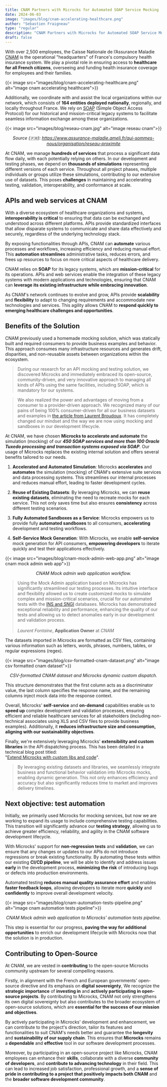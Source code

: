 ```yaml
---
title: CNAM Partners with Microcks for Automated SOAP Service Mocking
date: 2024-06-03
image: "images/blog/cnam-accelerating-healthcare.png"
author: "Sebastien Fraigneau"
type: "regular"
description: "CNAM Partners with Microcks for Automated SOAP Service Mocking"
draft: false
---
```


With over 2,500 employees, the Caisse Nationale de l’Assurance Maladie [CNAM](https://www.assurance-maladie.ameli.fr/) is the operational "headquarters" of France's compulsory health insurance system. We play a pivotal role in ensuring access to **healthcare for all French citizens**, overseeing and funding health insurance coverage for employees and their families. 

{{< image src="images/blog/cnam-accelerating-healthcare.png" alt="image cnam accelerating healthcare">}}

Additionally, we coordinate with and assist the local organizations within our network, which consists of **164 entities deployed nationally**, regionally, and locally throughout France. We rely on [SOAP](https://nordicapis.com/apis-101-what-is-soap-simple-object-access-protocol/) (Simple Object Access Protocol) for our historical and mission-critical legacy systems to facilitate seamless information exchange among these organizations.

<p>
    {{< image src="images/blog/reseau-cnam.jpg" alt="image reseau cnam">}}
</p>
<p style="text-align: center;">
    <em>Source (🇫🇷): <a href="https://www.assurance-maladie.ameli.fr/qui-sommes-nous/organisation/reseau-proximite" target="_blank">https://www.assurance-maladie.ameli.fr/qui-sommes-nous/organisation/reseau-proximite</a></em>
</p>

At CNAM, we manage **hundreds of services** that process a significant data flow daily, with each potentially relying on others. In our development and testing phases, we depend on **thousands of simulations** representing different versions of each service. Throughout all project phases, multiple individuals or groups utilize these simulations, contributing to our extensive use of datasets. This poses **challenges** in maintaining and accelerating testing, validation, interoperability, and conformance at scale.


## APIs and web services at CNAM

With a diverse ecosystem of healthcare organizations and systems, **interoperability is critical** to ensuring that data can be exchanged and understood across different platforms. APIs provide standardized interfaces that allow disparate systems to communicate and share data effectively and securely, regardless of the underlying technology stack.

By exposing functionalities through APIs, CNAM can **automate** various processes and workflows, increasing efficiency and reducing manual effort. This **automation streamlines** administrative tasks, reduces errors, and frees up resources to focus on more critical aspects of healthcare delivery.

CNAM relies on **SOAP** for its legacy systems, which are **mission-critical** for its operations. APIs and web services enable the integration of these legacy systems with modern applications and technologies, ensuring that CNAM can **leverage its existing infrastructure while embracing innovation**.

As CNAM's network continues to evolve and grow, APIs provide **scalability** and **flexibility** to adapt to changing requirements and accommodate new technologies and services. This agility allows CNAM to **respond quickly to emerging healthcare challenges and opportunities**.


## Benefits of the Solution

CNAM previously used a homemade mocking solution, which was statically built and required consumers to provide business examples and behavior. This approach consumes many infrastructure resources and generates drift, disparities, and non-reusable assets between organizations within the ecosystem.

> During our research for an API mocking and testing solution, we discovered Microcks and immediately embraced its open-source, community-driven, and very innovative approach to managing all kinds of APIs using the same facilities, including SOAP, which is mandatory for our systems.

> We also realized the power and advantages of moving from a consumer to a provider-driven approach. We recognized many of our pains of being 100% consumer-driven for all our business datasets and examples in [the article from Laurent Broudoux](https://medium.com/@lbroudoux/microcks-and-pact-for-api-contract-testing-3e0e7d4516ca). It has completely changed our mindset and the way we are now using mocking and sandboxes in our development lifecycle.

At CNAM, we have chosen **Microcks to accelerate and automate** the simulation (mocking) of our _**450 SOAP services and more than 100 Oracle Tuxedo processing and transaction systems exposed via SOAP**_. Our usage of Microcks replaces the existing internal solution and offers several benefits tailored to our needs.

1. **Accelerated and Automated Simulation**: Microcks **accelerates** and **automates** the simulation (mocking) of CNAM's extensive suite services and data processing systems. This streamlines our internal processes and reduces manual effort, leading to faster development cycles.

2. **Reuse of Existing Datasets**: By leveraging Microcks, we can **reuse existing datasets**, eliminating the need to recreate mocks for each service. This not only saves time but also ensures **consistency** across different testing scenarios.

3. **Fully Automated Sandboxes as a Service**: Microcks empowers us to provide fully **automated sandboxes** to all consumers, **accelerating** development and testing workflows.

4. **Self-Service Mock Generation**: With Microcks, we enable **self-service** mock generation for API consumers, **empowering developers** to iterate quickly and test their applications effectively.

<p>
    {{< image src="images/blog/cnam-mock-admin-web-app.png" alt="image cnam mock admin web app">}}
</p>
<p style="text-align: center;">
    <em>CNAM Mock admin web application workflow.</em>
</p>

> Using the Mock Admin application based on Microcks has significantly streamlined our testing processes. Its intuitive interface and flexibility allowed us to create customized mocks to simulate complex and mission-critical scenarios, crucial for our automated tests with the [INS and SNGI](https://gnius.esante.gouv.fr/en/regulations/regulation-profiles/french-national-ehealth-id-ins) databases. Microcks has demonstrated exceptional reliability and performance, enhancing the quality of our tests and allowing us to detect anomalies early in our development and validation process.
>\
\
> *Laurent Fontaine*, **Application Owner** at *CNAM*

The datasets imported in Microcks are formatted as CSV files, containing various information such as letters, words, phrases, numbers, tables, or regular expressions (regex).

<p>
    {{< image src="images/blog/csv-formatted-cnam-dataset.png" alt="image csv formatted cnam dataset">}}
</p>
<p style="text-align: center;">
    <em>CSV-formatted CNAM dataset and Microcks dynamic custom dispatch.</em>
</p>

This structure demonstrates that the first column acts as a discriminator value, the last column specifies the response name, and the remaining columns inject mock data into the response context.

Overall, Microcks' **self-service** and **on-demand** capabilities enable us to **speed up** complex development and validation processes, ensuring efficient and reliable healthcare services for all stakeholders (including non-technical associates using XLS and CSV files to provide business examples). Additionally, it **reduces infrastructure size and consumption, aligning with our sustainability objectives**.

Finally, we're extensively leveraging Microcks' **extensibility and custom libraries** in the API dispatching process. This has been detailed in a technical blog post titled:\
"[Extend Microcks with custom libs and code](https://microcks.io/blog/extend-microcks-with-custom-libs/)".

> By leveraging existing datasets and libraries, we seamlessly integrate business and functional behavior validation into Microcks mocks, enabling dynamic generation. This not only enhances efficiency and accuracy but also significantly reduces time to market and improves delivery timelines.


## Next objective: test automation

Initially, we primarily used Microcks for mocking services, but now we are working to expand its usage to include comprehensive testing capabilities. This transition will significantly advance our **testing strategy**, allowing us to achieve greater efficiency, reliability, and agility in the CNAM software development lifecycle.

With Microcks' support for **non-regression tests** and **validation**, we can ensure that any changes or updates to our APIs do not introduce regressions or break existing functionality. By automating these tests within our existing **CI/CD pipeline**, we will be able to identify and address issues **early** in the development process, **minimizing the risk** of introducing bugs or defects into production environments.

Automated testing **reduces manual quality assurance effort** and enables **faster feedback loops**, allowing developers to iterate more **quickly** and **confidently** to improve overall development velocity. 

<p>
    {{< image src="images/blog/cnam-automation-tests-pipeline.png" alt="image cnam automation tests pipeline">}}
</p>
<p style="text-align: center;">
    <em>CNAM Mock admin web application to Microcks’ automation tests pipeline.</em>
</p>

This step is essential for our progress, **paving the way for additional opportunities** to enrich our development lifecycle with Microcks now that the solution is in production.


## Contributing to Open-Source

At CNAM, we are vested in **contributing** to the open-source Microcks community upstream for several compelling reasons.

Firstly, in alignment with the French and European governments' open-source directive and its emphasis on **digital sovereignty**, We recognize the **strategic importance** of **investing in** and **actively participating in open-source projects**. By contributing to Microcks, CNAM not only strengthens its own digital sovereignty but also contributes to the broader ecosystem of open-source solutions, which are **essential for the success of our mission and objectives**.

By actively participating in Microcks' development and enhancement, we can contribute to the project's direction, tailor its features and functionalities to suit CNAM's needs better and guarantee the **longevity** and **sustainability of our supply chain**. This ensures that **Microcks** remains a **dependable** and **effective** tool in our software development processes.

Moreover, by participating in an open-source project like Microcks, CNAM employees can enhance their **skills**, collaborate with a diverse **community of developers**, and **contribute to advancing technology** in their field. This can lead to increased job satisfaction, professional growth, and a **sense of pride in contributing to a project that positively impacts both CNAM** and the **broader software development community**.

